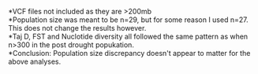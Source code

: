 *VCF files not included as they are >200mb  
*Population size was meant to be n=29, but for some reason I used n=27. This does not change the results however.  
*Taj D, FST and Nuclotide diversity all followed the same pattern as when n>300 in the post drought popukation.  
*Conclusion: Population size discrepancy doesn't appear to matter for the above analyses.  
